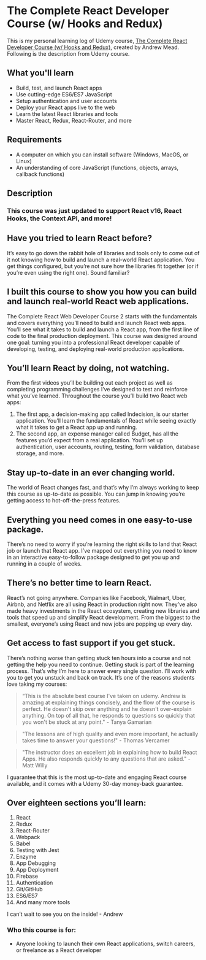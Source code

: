 # The Complete React Developer Course (w/ Hooks and Redux)

This is my personal learning log of Udemy course, [The Complete React Developer Course (w/ Hooks and Redux)](https://www.udemy.com/course/react-2nd-edition/), created by Andrew Mead.
Following is the description from Udemy course.

## What you'll learn

- Build, test, and launch React apps
- Use cutting-edge ES6/ES7 JavaScript
- Setup authentication and user accounts
- Deploy your React apps live to the web
- Learn the latest React libraries and tools
- Master React, Redux, React-Router, and more

## Requirements

- A computer on which you can install software (Windows, MacOS, or Linux)
- An understanding of core JavaScript (functions, objects, arrays, callback functions)

## Description

### This course was just updated to support React v16, React Hooks, the Context API, and more!

## Have you tried to learn React before?

It’s easy to go down the rabbit hole of libraries and tools only to come out of it not knowing how to build and launch a real-world React application. You get things configured, but you’re not sure how the libraries fit together (or if you’re even using the right one).
Sound familiar?

## I built this course to show you how you can build and launch real-world React web applications.

The Complete React Web Developer Course 2 starts with the fundamentals and covers everything you’ll need to build and launch React web apps.
You’ll see what it takes to build and launch a React app, from the first line of code to the final production deployment.
This course was designed around one goal: turning you into a professional React developer capable of developing, testing, and deploying real-world production applications.

## You’ll learn React by doing, not watching.

From the first videos you’ll be building out each project as well as completing programming challenges I’ve designed to test and reinforce what you’ve learned.
Throughout the course you’ll build two React web apps:

1. The first app, a decision-making app called Indecision, is our starter application. You’ll learn the fundamentals of React while seeing exactly what it takes to get a React app up and running.
1. The second app, an expense manager called Budget, has all the features you’d expect from a real application. You’ll set up authentication, user accounts, routing, testing, form validation, database storage, and more.

## Stay up-to-date in an ever changing world.

The world of React changes fast, and that’s why I’m always working to keep this course as up-to-date as possible. You can jump in knowing you’re getting access to hot-off-the-press features.

## Everything you need comes in one easy-to-use package.

There’s no need to worry if you’re learning the right skills to land that React job or launch that React app. I’ve mapped out everything you need to know in an interactive easy-to-follow package designed to get you up and running in a couple of weeks.

## There’s no better time to learn React.

React’s not going anywhere. Companies like Facebook, Walmart, Uber, Airbnb, and Netflix are all using React in production right now.
They’ve also made heavy investments in the React ecosystem, creating new libraries and tools that speed up and simplify React development. From the biggest to the smallest, everyone’s using React and new jobs are popping up every day.

## Get access to fast support if you get stuck.

There’s nothing worse than getting stuck ten hours into a course and not getting the help you need to continue. Getting stuck is part of the learning process. That’s why I’m here to answer every single question.
I’ll work with you to get you unstuck and back on track. It’s one of the reasons students love taking my courses:

> “This is the absolute best course I've taken on udemy. Andrew is amazing at explaining things concisely, and the flow of the course is perfect. He doesn't skip over anything and he doesn't over-explain anything. On top of all that, he responds to questions so quickly that you won't be stuck at any point." - Tanya Gamarian

> "The lessons are of high quality and even more important, he actually takes time to answer your questions!" - Thomas Vercamer

> "The instructor does an excellent job in explaining how to build React Apps. He also responds quickly to any questions that are asked." - Matt Willy

I guarantee that this is the most up-to-date and engaging React course available, and it comes with a Udemy 30-day money-back guarantee.

## Over eighteen sections you’ll learn:

1. React
1. Redux
1. React-Router
1. Webpack
1. Babel
1. Testing with Jest
1. Enzyme
1. App Debugging
1. App Deployment
1. Firebase
1. Authentication
1. Git/GitHub
1. ES6/ES7
1. And many more tools

I can’t wait to see you on the inside! - Andrew

### Who this course is for:

- Anyone looking to launch their own React applications, switch careers, or freelance as a React developer
